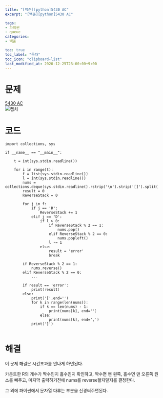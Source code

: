 ```yaml
---
title: "[백준][python]5430 AC"
excerpt: "[백준][python]5430 AC"

tags: 
- 파이썬
- queue
categories: 
- 백준

toc: true
toc_label: "목차"
toc_icon: "clipboard-list"
last_modified_at: 2020-12-25T23:00:00+9:00
---
```


# 문제
[5430 AC](https://www.acmicpc.net/problem/5430)  
![캡처](https://user-images.githubusercontent.com/20227720/103136673-b3177680-4705-11eb-9b2c-a574278ea6a6.PNG)  

# 코드

```python3
import collections, sys

if __name__ == "__main__":

    t = int(sys.stdin.readline())

    for i in range(t):
        f = list(sys.stdin.readline())
        l = int(sys.stdin.readline())
        nums = collections.deque(sys.stdin.readline().rstrip('\n').strip('[]').split(','))
        result = 0
        ReverseStack = 0

        for j in f:
            if j == 'R':
                ReverseStack += 1
            elif j == 'D':
                if l > 0:
                    if ReverseStack % 2 == 1:
                        nums.pop()
                    elif ReverseStack % 2 == 0:
                        nums.popleft()
                    l -= 1
                else:
                    result = 'error'
                    break

        if ReverseStack % 2 == 1:
            nums.reverse()
        elif ReverseStack % 2 == 0:
            ...

        if result == 'error':
            print(result)
        else:
            print('[',end='')
            for k in range(len(nums)):
                if k == len(nums) - 1:
                    print(nums[k], end='')
                else:
                    print(nums[k], end=',')
            print(']')


```

# 해결

이 문제 해결은 시간초과를 안나게 하면된다.

카운트한 R의 개수가 짝수인지 홀수인지 확인하고, 짝수면 맨 왼쪽, 홀수면 맨 오른쪽 원소를 빼주고, 마지막 출력하기전에 nums를 reverse할지말지를 결정한다.

그 외에 파이썬에서 문자열 다루는 부분을 신경써주면된다.